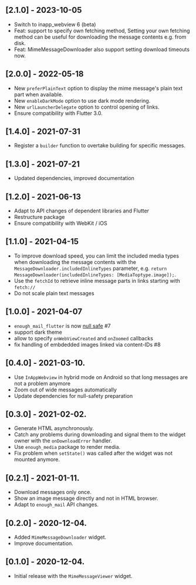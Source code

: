 ## [2.1.0] - 2023-10-05
- Switch to inapp_webview 6 (beta)
- Feat: support to specify own fetching method, Setting your own fetching method can be useful for downloading the message contents e.g. from disk. 
- Feat: MimeMessageDownloader also support setting download timeouts now.


## [2.0.0] - 2022-05-18
- New `preferPlainText` option to display the mime message's plain text part when available.
- New `enableDarkMode` option to use dark mode rendering.
- New `urlLauncherDelegate` option to control opening of links.  
- Ensure compatibility with Flutter 3.0.


## [1.4.0] - 2021-07-31
- Register a `builder` function to overtake building for specific messages.

## [1.3.0] - 2021-07-21
- Updated dependencies, improved documentation

## [1.2.0] - 2021-06-13
- Adapt to API changes of dependent libraries and Flutter
- Restructure package
- Ensure compatibility with WebKit / iOS

## [1.1.0] - 2021-04-15
- To improve download speed, you can limit the included media types when downloading the message contents with the `MessageDownloader.includedInlineTypes` parameter, e.g. `return MessageDownloader(includedInlineTypes: [MediaToptype.image]);`.
- Use the `fetchId` to retrieve inline message parts in links starting with `fetch://`
- Do not scale plain text messages

## [1.0.0] - 2021-04-07
- `enough_mail_flutter` is now [null safe](https://dart.dev/null-safety/tour) #7
- support dark theme
- allow to specify `onWebViewCreated` and `onZoomed` callbacks
- fix handling of embdedded images linked via content-IDs #8

## [0.4.0] - 2021-03-10.
* Use `InAppWebview` in hybrid mode on Android so that long messages are not a problem anymore
* Zoom out of wide messages automatically
* Update dependencies for null-safety preparation

## [0.3.0] - 2021-02-02.
* Generate HTML asynchronously.
* Catch any problems during downloading and signal them to the widget owner with the `onDownloadError` handler.
* Use `enough_media` package to render media.
* Fix problem when `setState()` was called after the widget was not mounted anymore.

## [0.2.1] - 2021-01-11.
* Download messages only once.
* Show an image message directly and not in HTML browser.
* Adapt to `enough_mail` API changes.

## [0.2.0] - 2020-12-04.
* Added `MimeMessageDownloader` widget.
* Improve documentation.

## [0.1.0] - 2020-12-04.

* Initial release with the `MimeMessageViewer` widget.
